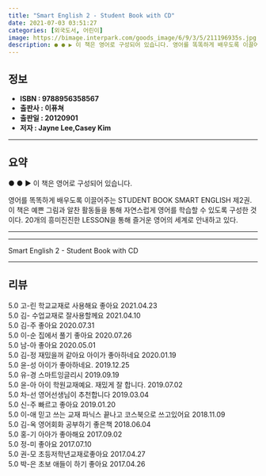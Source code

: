 ```yaml
---
title: "Smart English 2 - Student Book with CD"
date: 2021-07-03 03:51:27
categories: [외국도서, 어린이]
image: https://bimage.interpark.com/goods_image/6/9/3/5/211196935s.jpg
description: ● ● ▶ 이 책은 영어로 구성되어 있습니다. 영어를 똑똑하게 배우도록 이끌어주는 STUDENT BOOK SMART ENGLISH 제2권. 이 책은 예쁜 그림과 알찬 활동들을 통해 자연스럽게 영어를 학습할 수 있도록 구성한 것이다. 20개의 흥미진진한 LESSON을 통해 즐거운 영
---
```


## **정보**

- **ISBN : 9788956358567**
- **출판사 : 이퓨쳐**
- **출판일 : 20120901**
- **저자 : Jayne Lee,Casey Kim**

------



## **요약**

●  ●  ▶ 이 책은 영어로 구성되어 있습니다.

영어를 똑똑하게 배우도록 이끌어주는 STUDENT BOOK SMART ENGLISH 제2권. 이 책은 예쁜 그림과 알찬 활동들을 통해 자연스럽게 영어를 학습할 수 있도록 구성한 것이다. 20개의 흥미진진한 LESSON을 통해 즐거운 영어의 세계로 안내하고 있다.

------



------


Smart English 2 - Student Book with CD 

------


## **리뷰** 

5.0 고-린 학교교재로 사용해요 좋아요 2021.04.23 <br/>5.0 김- 수업교재로 잘사용할께요 2021.04.10 <br/>5.0 김-주 좋아요 2020.07.31 <br/>5.0 이-순 집에서 풀기 좋아요 2020.07.26 <br/>5.0 남-아 좋아요  2020.05.01 <br/>5.0 김-정 재밌을꺼 같아요 아이가 좋아하네요 2020.01.19 <br/>5.0 윤-성 아이가 좋아하네요. 2019.12.25 <br/>5.0 유-경 스마트잉글리시 2019.09.19 <br/>5.0 윤-아 아이 학원교재예요. 재밌게 잘 합니다. 2019.07.02 <br/>5.0 차-선 영어선생님이 추천합니다 2019.03.04 <br/>5.0 신-주 빠르고 좋아요 2019.01.20 <br/>5.0 이-애 믿고 쓰는 교재
파닉스 끝나고 코스북으로 쓰고있어요 2018.11.09 <br/>5.0 김-옥 영어회화 공부하기 좋은책 2018.06.04 <br/>5.0 홍-기 아아가 좋아해요 2017.09.02 <br/>5.0 정-미 좋아요 2017.07.10 <br/>5.0 권-모 초등저학년교재로좋아요 2017.04.27 <br/>5.0 박-은 초보 애들이 하기 좋아요 2017.04.26 <br/>